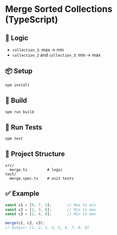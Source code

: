 # Merge Sorted Collections (TypeScript)


## 🧠 Logic

- `collection_1`: max → min
- `collection_2` and `collection_3`: min → max

## 📦 Setup

```bash
npm install
```

## 🔧 Build

```bash
npm run build
```

## 🧪 Run Tests

```bash
npm test
```

## 📁 Project Structure

```
src/
  merge.ts         # logic
test/
  merge.spec.ts    # unit tests
```

## ✅ Example

```ts
const c1 = [9, 7, 5];       // Max to min
const c2 = [1, 3, 6];       // Min to max
const c3 = [2, 4, 8];       // Min to max

merge(c1, c2, c3); 
// Output: [1, 2, 3, 4, 5, 6, 7, 8, 9]
```
